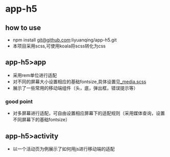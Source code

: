 # app-h5
## how to use
* npm install git@github.com:liyuanqing/app-h5.git
* 本项目采用scss,可使用koala将scss转化为css
## app-h5>app
* 采用rem单位进行适配
* 对不同的屏幕大小设置相应的基础fontsize,具体设置见[_media.scss](./app/scss/_media.scss)
* 展示了一些常用的移动端组件（头，底，弹出框，错误提示等）
### good point
* 对多屏幕进行适配，可自由设置相应屏幕下的适配规则（采用媒体查询，设置不同屏幕下的基础fontsize）

## app-h5>activity
* 以一个活动页为例展示了如何用js进行移动端的适配
